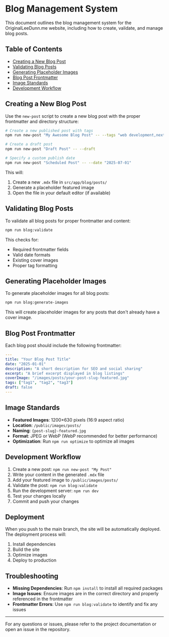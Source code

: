 # Blog Management System

This document outlines the blog management system for the OriginalLeeDunn.me website, including how to create, validate, and manage blog posts.

## Table of Contents

- [Creating a New Blog Post](#creating-a-new-blog-post)
- [Validating Blog Posts](#validating-blog-posts)
- [Generating Placeholder Images](#generating-placeholder-images)
- [Blog Post Frontmatter](#blog-post-frontmatter)
- [Image Standards](#image-standards)
- [Development Workflow](#development-workflow)

## Creating a New Blog Post

Use the `new-post` script to create a new blog post with the proper frontmatter and directory structure:

```bash
# Create a new published post with tags
npm run new-post "My Awesome Blog Post" -- --tags "web development,nextjs"

# Create a draft post
npm run new-post "Draft Post" -- --draft

# Specify a custom publish date
npm run new-post "Scheduled Post" -- --date "2025-07-01"
```

This will:

1. Create a new `.mdx` file in `src/app/blog/posts/`
2. Generate a placeholder featured image
3. Open the file in your default editor (if available)

## Validating Blog Posts

To validate all blog posts for proper frontmatter and content:

```bash
npm run blog:validate
```

This checks for:

- Required frontmatter fields
- Valid date formats
- Existing cover images
- Proper tag formatting

## Generating Placeholder Images

To generate placeholder images for all blog posts:

```bash
npm run blog:generate-images
```

This will create placeholder images for any posts that don't already have a cover image.

## Blog Post Frontmatter

Each blog post should include the following frontmatter:

```yaml
---
title: "Your Blog Post Title"
date: "2025-01-01"
description: "A short description for SEO and social sharing"
excerpt: "A brief excerpt displayed in blog listings"
coverImage: "/images/posts/your-post-slug-featured.jpg"
tags: ["tag1", "tag2", "tag3"]
draft: false
---
```

## Image Standards

- **Featured Images**: 1200×630 pixels (16:9 aspect ratio)
- **Location**: `/public/images/posts/`
- **Naming**: `{post-slug}-featured.jpg`
- **Format**: JPEG or WebP (WebP recommended for better performance)
- **Optimization**: Run `npm run optimize` to optimize all images

## Development Workflow

1. Create a new post: `npm run new-post "My Post"`
2. Write your content in the generated `.mdx` file
3. Add your featured image to `/public/images/posts/`
4. Validate the post: `npm run blog:validate`
5. Run the development server: `npm run dev`
6. Test your changes locally
7. Commit and push your changes

## Deployment

When you push to the main branch, the site will be automatically deployed. The deployment process will:

1. Install dependencies
2. Build the site
3. Optimize images
4. Deploy to production

## Troubleshooting

- **Missing Dependencies**: Run `npm install` to install all required packages
- **Image Issues**: Ensure images are in the correct directory and properly referenced in the frontmatter
- **Frontmatter Errors**: Use `npm run blog:validate` to identify and fix any issues

---

For any questions or issues, please refer to the project documentation or open an issue in the repository.

